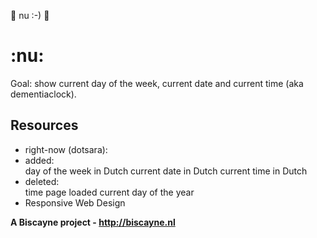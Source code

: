 :star2: nu :-) :star2:

# :nu: 

Goal: show current day of the week, current date and current time (aka dementiaclock).

## Resources

* right-now (dotsara):   
* added:   
   day of the week in Dutch
   current date in Dutch
   current time in Dutch
* deleted:   
   time page loaded
   current day of the year 
* Responsive Web Design   


**A Biscayne project - http://biscayne.nl**
